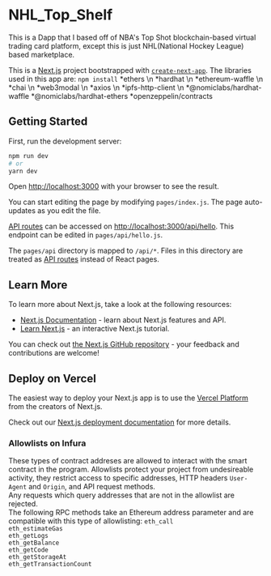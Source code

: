 # NHL_Top_Shelf
This is a Dapp that I based off of NBA's Top Shot blockchain-based virtual trading card platform, except this is just NHL(National Hockey League) based marketplace.


This is a [Next.js](https://nextjs.org/) project bootstrapped with [`create-next-app`](https://github.com/vercel/next.js/tree/canary/packages/create-next-app).
The libraries used in this app are:
`npm install`
*ethers \n
*hardhat \n
*ethereum-waffle \n
*chai \n 
*web3modal \n
*axios \n
*ipfs-http-client \n
*@nomiclabs/hardhat-waffle
*@nomiclabs/hardhat-ethers
*openzeppelin/contracts

## Getting Started

First, run the development server:

```bash
npm run dev
# or
yarn dev
```

Open [http://localhost:3000](http://localhost:3000) with your browser to see the result.

You can start editing the page by modifying `pages/index.js`. The page auto-updates as you edit the file.

[API routes](https://nextjs.org/docs/api-routes/introduction) can be accessed on [http://localhost:3000/api/hello](http://localhost:3000/api/hello). This endpoint can be edited in `pages/api/hello.js`.

The `pages/api` directory is mapped to `/api/*`. Files in this directory are treated as [API routes](https://nextjs.org/docs/api-routes/introduction) instead of React pages.

## Learn More

To learn more about Next.js, take a look at the following resources:

- [Next.js Documentation](https://nextjs.org/docs) - learn about Next.js features and API.
- [Learn Next.js](https://nextjs.org/learn) - an interactive Next.js tutorial.

You can check out [the Next.js GitHub repository](https://github.com/vercel/next.js/) - your feedback and contributions are welcome!

## Deploy on Vercel

The easiest way to deploy your Next.js app is to use the [Vercel Platform](https://vercel.com/new?utm_medium=default-template&filter=next.js&utm_source=create-next-app&utm_campaign=create-next-app-readme) from the creators of Next.js.

Check out our [Next.js deployment documentation](https://nextjs.org/docs/deployment) for more details.


### Allowlists on Infura
These types of contract addreses are allowed to interact with the smart contract in the program. Allowlists protect your project from undesireable activity, they restrict access to specific addresses, HTTP headers ``User-Agent`` and ``Origin``, and API request methods. <br>
Any requests which query addresses that are not in the allowlist are rejected. <br>
The following RPC methods take an Ethereum address parameter and are compatible with this type of allowlisting:
``eth_call``  <br>
``eth_estimateGas``  <br>
``eth_getLogs``  <br>
``eth_getBalance``  <br>
``eth_getCode``  <br>
``eth_getStorageAt``  <br>
``eth_getTransactionCount``  <br>
